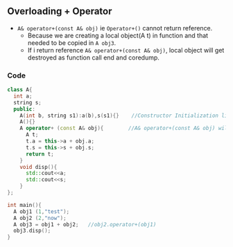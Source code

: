 ## Overloading + Operator
- `A& operator+(const A& obj)` ie `Operator+()` cannot return reference.
  - Because we are creating a local object(A t) in function and that needed to be copied in `A obj3`.
  - If i return reference `A& operator+(const A& obj)`, local object will get destroyed as function call end and coredump.

### Code
```c++
class A{
  int a;
  string s;
  public:
    A(int b, string s1):a(b),s(s1){}    //Constructor Initialization list: For initializing member variables of class.
    A(){}
    A operator+ (const A& obj){        //A& operator+(const A& obj) will not work, see above
      A t;
      t.a = this->a + obj.a;
      t.s = this->s + obj.s;
      return t;
    }
    void disp(){
      std::cout<<a;
      std::cout<<s;
    }
};

int main(){
  A obj1 (1,"test");
  A obj2 (2,"now");
  A obj3 = obj1 + obj2;   //obj2.operator+(obj1)
  obj3.disp();
}
```
